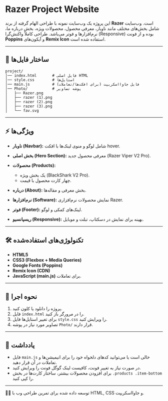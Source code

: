 # Razer Project Website

این پروژه یک وب‌سایت نمونه با طراحی الهام گرفته از برند **Razer** است. وب‌سایت شامل بخش‌های مختلف مانند ناوبار، معرفی محصول، محصولات ویژه، بخش درباره ما، نرم‌افزارها و فوتر می‌باشد. طراحی کاملاً واکنش‌گرا (Responsive) بوده و از فونت **Poppins** و آیکون‌های **Remix Icon** استفاده شده است.

---

## 📂 ساختار فایل‌ها

```
project/
│── index.html       # فایل اصلی HTML
│── style.css        # استایل‌ها
│── main.js          # فایل جاوااسکریپت (برای افکت‌ها/تعاملات)
│── Photo/           # پوشه تصاویر
│   ├── Razer.png
│   ├── razer (1).png
│   ├── razer (2).png
│   ├── razer (3).png
│   └── fav.svg
```

---

## ⚡ ویژگی‌ها

* **ناوبار (Navbar):** شامل لوگو و منوی لینک‌ها با افکت hover.
* **بخش اصلی (Hero Section):** معرفی محصول جدید (Razer Viper V2 Pro).
* **محصولات (Products):**

  * یک بخش ویژه (BlackShark V2 Pro).
  * چهار کارت محصول با قیمت.
* **درباره (About):** بخش معرفی و مقاله‌ها.
* **نرم‌افزارها (Software):** نمایش محصولات نرم‌افزاری Razer.
* **فوتر (Footer):** لینک‌های کمکی و لوگو.
* **ریسپانسیو (Responsive):** بهینه برای نمایش در دسکتاپ، تبلت و موبایل.

---

## 🛠 تکنولوژی‌های استفاده‌شده

* **HTML5**
* **CSS3 (Flexbox + Media Queries)**
* **Google Fonts (Poppins)**
* **Remix Icon (CDN)**
* **JavaScript (main.js)** برای تعاملات.

---

## 🚀 نحوه اجرا

1. پروژه را دانلود یا کلون کنید.
2. فایل `index.html` را در مرورگر باز کنید.
3. برای تغییر استایل‌ها فایل `style.css` را ویرایش کنید.
4. تصاویر مورد نیاز در پوشه `Photo/` قرار دارند.

---

## 📌 یادداشت

* فایل `main.js` خالی است یا می‌توانید کدهای دلخواه خود را برای انیمیشن‌ها و تعاملات در آن قرار دهید.
* در صورت نیاز به تغییر فونت، کافیست لینک گوگل فونت را ویرایش کنید.
* برای افزودن محصولات بیشتر، ساختار کارت‌ها در بخش `.products .item-bottom` را کپی کنید.

---

👨‍💻 توسعه داده شده برای تمرین طراحی وب با HTML, CSS و جاوااسکریپت.
